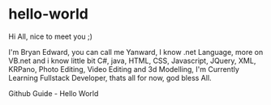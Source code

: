 # hello-world

Hi All, nice to meet you ;)

I'm Bryan Edward, you can call me Yanward, I know .net Language, more on VB.net and i know little bit C#, java, HTML, CSS, Javascript, JQuery, XML, KRPano, Photo Editing, Video Editing and 3d Modelling, I'm Currently Learning Fullstack Developer, thats all for now, god bless All.

Github Guide - Hello World
